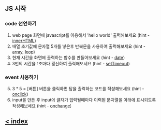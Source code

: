 ## JS 시작
### code 선언하기
1. web page 화면에 javascript를 이용해서 'hello world' 출력해보세요 (hint - [innerHTML](https://www.w3schools.com/js/js_output.asp))
2. 배열 초기값에 문자열 5개를 넣은후 반복문을 사용하여 출력해보세요 (hint - [array](https://www.w3schools.com/js/js_arrays.asp), [loop](https://www.w3schools.com/js/js_loop_for.asp))
3. 현재 시간을 화면에 출력하는 함수를 만들어보세요 (hint - [date](https://www.w3schools.com/js/js_date_formats.asp))
4. 3번의 시간을 1초마다 갱신하여 출력해보세요 (hint - [setTimeout](https://www.w3schools.com/js/js_asynchronous.asp))
### event 사용하기
5. 3 * 5 = [버튼]   버튼을 클릭하면 답을 출력하는 코드를 작성해보세요 (hint - [onclick](https://www.w3schools.com/js/js_output.asp))
6. input을 만든 후 input에 글자가 입력될때마다 이력된 문자열을 아래에 표시되도록 작성해보세요 (hint - [onchange](https://www.w3schools.com/js/js_output.asp))

## [< index](index.md)
